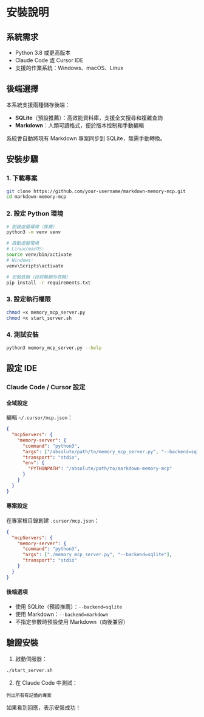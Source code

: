 # 安裝說明

## 系統需求

- Python 3.8 或更高版本
- Claude Code 或 Cursor IDE
- 支援的作業系統：Windows、macOS、Linux

## 後端選擇

本系統支援兩種儲存後端：

- **SQLite**（預設推薦）：高效能資料庫，支援全文搜尋和複雜查詢
- **Markdown**：人類可讀格式，便於版本控制和手動編輯

系統會自動將現有 Markdown 專案同步到 SQLite，無需手動轉換。

## 安裝步驟

### 1. 下載專案

```bash
git clone https://github.com/your-username/markdown-memory-mcp.git
cd markdown-memory-mcp
```

### 2. 設定 Python 環境

```bash
# 創建虛擬環境（推薦）
python3 -m venv venv

# 啟動虛擬環境
# Linux/macOS:
source venv/bin/activate
# Windows:
venv\Scripts\activate

# 安裝依賴（目前無額外依賴）
pip install -r requirements.txt
```

### 3. 設定執行權限

```bash
chmod +x memory_mcp_server.py
chmod +x start_server.sh
```

### 4. 測試安裝

```bash
python3 memory_mcp_server.py --help
```

## 設定 IDE

### Claude Code / Cursor 設定

#### 全域設定
編輯 `~/.cursor/mcp.json`：

```json
{
  "mcpServers": {
    "memory-server": {
      "command": "python3",
      "args": ["/absolute/path/to/memory_mcp_server.py", "--backend=sqlite"],
      "transport": "stdio",
      "env": {
        "PYTHONPATH": "/absolute/path/to/markdown-memory-mcp"
      }
    }
  }
}
```

#### 專案設定
在專案根目錄創建 `.cursor/mcp.json`：

```json
{
  "mcpServers": {
    "memory-server": {
      "command": "python3",
      "args": ["./memory_mcp_server.py", "--backend=sqlite"],
      "transport": "stdio"
    }
  }
}
```

#### 後端選項
- 使用 SQLite（預設推薦）：`--backend=sqlite`
- 使用 Markdown：`--backend=markdown`
- 不指定參數時預設使用 Markdown（向後兼容）

## 驗證安裝

1. 啟動伺服器：
```bash
./start_server.sh
```

2. 在 Claude Code 中測試：
```
列出所有有記憶的專案
```

如果看到回應，表示安裝成功！